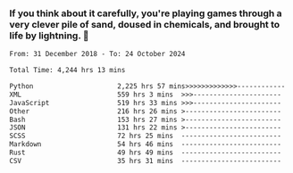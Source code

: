 ### If you think about it carefully, you're playing games through a very clever pile of sand, doused in chemicals, and brought to life by lightning.  👋


<!--START_SECTION:waka-->

```txt
From: 31 December 2018 - To: 24 October 2024

Total Time: 4,244 hrs 13 mins

Python                     2,225 hrs 57 mins>>>>>>>>>>>>>------------   52.45 %
XML                        559 hrs 3 mins  >>>----------------------   13.17 %
JavaScript                 519 hrs 33 mins >>>----------------------   12.24 %
Other                      216 hrs 26 mins >------------------------   05.10 %
Bash                       153 hrs 27 mins >------------------------   03.62 %
JSON                       131 hrs 22 mins >------------------------   03.10 %
SCSS                       72 hrs 25 mins  -------------------------   01.71 %
Markdown                   54 hrs 46 mins  -------------------------   01.29 %
Rust                       49 hrs 49 mins  -------------------------   01.17 %
CSV                        35 hrs 31 mins  -------------------------   00.84 %
```

<!--END_SECTION:waka-->
